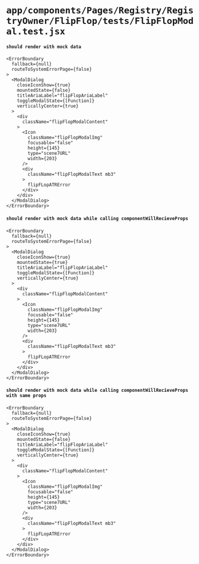 # `app/components/Pages/Registry/RegistryOwner/FlipFlop/tests/FlipFlopModal.test.jsx`

#### `should render with mock data`

```
<ErrorBoundary
  fallback={null}
  routeToSystemErrorPage={false}
>
  <ModalDialog
    closeIconShow={true}
    mountedState={false}
    titleAriaLabel="flipFlopAriaLabel"
    toggleModalState={[Function]}
    verticallyCenter={true}
  >
    <div
      className="flipFlopModalContent"
    >
      <Icon
        className="flipFlopModalImg"
        focusable="false"
        height={145}
        type="scene7URL"
        width={203}
      />
      <div
        className="flipFlopModalText mb3"
      >
        flipFLopATRError
      </div>
    </div>
  </ModalDialog>
</ErrorBoundary>
```

#### `should render with mock data while calling componentWillRecieveProps`

```
<ErrorBoundary
  fallback={null}
  routeToSystemErrorPage={false}
>
  <ModalDialog
    closeIconShow={true}
    mountedState={true}
    titleAriaLabel="flipFlopAriaLabel"
    toggleModalState={[Function]}
    verticallyCenter={true}
  >
    <div
      className="flipFlopModalContent"
    >
      <Icon
        className="flipFlopModalImg"
        focusable="false"
        height={145}
        type="scene7URL"
        width={203}
      />
      <div
        className="flipFlopModalText mb3"
      >
        flipFLopATRError
      </div>
    </div>
  </ModalDialog>
</ErrorBoundary>
```

#### `should render with mock data while calling componentWillRecieveProps with same props`

```
<ErrorBoundary
  fallback={null}
  routeToSystemErrorPage={false}
>
  <ModalDialog
    closeIconShow={true}
    mountedState={false}
    titleAriaLabel="flipFlopAriaLabel"
    toggleModalState={[Function]}
    verticallyCenter={true}
  >
    <div
      className="flipFlopModalContent"
    >
      <Icon
        className="flipFlopModalImg"
        focusable="false"
        height={145}
        type="scene7URL"
        width={203}
      />
      <div
        className="flipFlopModalText mb3"
      >
        flipFLopATRError
      </div>
    </div>
  </ModalDialog>
</ErrorBoundary>
```

